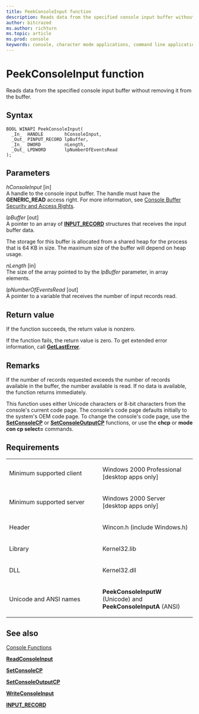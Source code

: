 ```yaml
---
title: PeekConsoleInput function
description: Reads data from the specified console input buffer without removing it from the buffer.
author: bitcrazed
ms.author: richturn
ms.topic: article
ms.prod: console
keywords: console, character mode applications, command line applications, terminal applications, console api
---
```


# PeekConsoleInput function


Reads data from the specified console input buffer without removing it from the buffer.

Syntax
------

```ManagedCPlusPlus
BOOL WINAPI PeekConsoleInput(
  _In_  HANDLE        hConsoleInput,
  _Out_ PINPUT_RECORD lpBuffer,
  _In_  DWORD         nLength,
  _Out_ LPDWORD       lpNumberOfEventsRead
);
```

Parameters
----------

*hConsoleInput* \[in\]  
A handle to the console input buffer. The handle must have the **GENERIC\_READ** access right. For more information, see [Console Buffer Security and Access Rights](console-buffer-security-and-access-rights.md).

*lpBuffer* \[out\]  
A pointer to an array of [**INPUT\_RECORD**](input-record-str.md) structures that receives the input buffer data.

The storage for this buffer is allocated from a shared heap for the process that is 64 KB in size. The maximum size of the buffer will depend on heap usage.

*nLength* \[in\]  
The size of the array pointed to by the *lpBuffer* parameter, in array elements.

*lpNumberOfEventsRead* \[out\]  
A pointer to a variable that receives the number of input records read.

Return value
------------

If the function succeeds, the return value is nonzero.

If the function fails, the return value is zero. To get extended error information, call [**GetLastError**](https://msdn.microsoft.com/library/windows/desktop/ms679360).

Remarks
-------

If the number of records requested exceeds the number of records available in the buffer, the number available is read. If no data is available, the function returns immediately.

This function uses either Unicode characters or 8-bit characters from the console's current code page. The console's code page defaults initially to the system's OEM code page. To change the console's code page, use the [**SetConsoleCP**](setconsolecp.md) or [**SetConsoleOutputCP**](setconsoleoutputcp.md) functions, or use the **chcp** or **mode con cp select=** commands.

Requirements
------------

<table>
<colgroup>
<col width="50%" />
<col width="50%" />
</colgroup>
<tbody>
<tr class="odd">
<td><p>Minimum supported client</p></td>
<td><p>Windows 2000 Professional [desktop apps only]</p></td>
</tr>
<tr class="even">
<td><p>Minimum supported server</p></td>
<td><p>Windows 2000 Server [desktop apps only]</p></td>
</tr>
<tr class="odd">
<td><p>Header</p></td>
<td>Wincon.h (include Windows.h)</td>
</tr>
<tr class="even">
<td><p>Library</p></td>
<td>Kernel32.lib</td>
</tr>
<tr class="odd">
<td><p>DLL</p></td>
<td>Kernel32.dll</td>
</tr>
<tr class="even">
<td><p>Unicode and ANSI names</p></td>
<td><p><strong>PeekConsoleInputW</strong> (Unicode) and <strong>PeekConsoleInputA</strong> (ANSI)</p></td>
</tr>
<tr class="odd">
</tr>
<tr class="even">
</tr>
<tr class="odd">
</tr>
<tr class="even">
</tr>
</tbody>
</table>

## <span id="see_also"></span>See also


[Console Functions](console-functions.md)

[**ReadConsoleInput**](readconsoleinput.md)

[**SetConsoleCP**](setconsolecp.md)

[**SetConsoleOutputCP**](setconsoleoutputcp.md)

[**WriteConsoleInput**](writeconsoleinput.md)

[**INPUT\_RECORD**](input-record-str.md)

 

 




